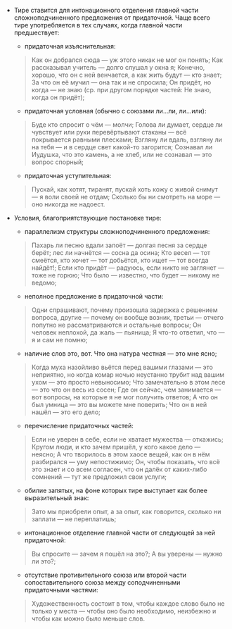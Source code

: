 - Тире ставится для интонационного отделения главной части сложноподчиненного предложения от придаточной. Чаще всего тире употребляется в тех случаях, когда главной части предшествует:
	- придаточная изъяснительная:
	> Как он добрался сюда — уж этого никак не мог он понять;
	> Как рассказывал учитель — долго слушал у окна я;
	> Конечно, хорошо, что он с ней венчается, а как жить будут — кто знает;
	> За что он её мучил — она так и не спросила;
	> Он придёт, но когда — не знаю (ср. при другом порядке частей: Не знаю, когда он придёт);
	- придаточная условная (обычно с союзами ли…ли, ли…или):
	> Буде кто спросит о чём — молчи;
	> Голова ли думает, сердце ли чувствует или руки перевёртывают стаканы — всё покрывается равными плесками;
	> Взгляну ли вдаль, взгляну ли на тебя — и в сердце свет какой-то загорится;
	> Сознавал ли Иудушка, что это камень, а не хлеб, или не сознавал — это вопрос спорный;
	- придаточная уступительная:
	> Пускай, как хотят, тиранят, пускай хоть кожу с живой снимут — я воли своей не отдам;
	> Сколько бы ни смотреть на море — оно никогда не надоест.

- Условия, благоприятствующие постановке тире:
	- параллелизм структуры сложноподчиненного предложения:
	> Пахарь ли песню вдали запоёт — долгая песня за сердце берёт; лес ли начнётся — сосна да осина;
	> Кто весел — тот смеётся, кто хочет — тот добьётся, кто ищет — тот всегда найдёт!;
	> Если кто придёт — радуюсь, если никто не заглянет — тоже не горюю;
	> Что было — известно, что будет — никому не ведомо;
	- неполное предложение в придаточной части:
	> Одни спрашивают, почему произошла задержка с решением вопроса, другие — почему он вообще возник, третьи — отчего попутно не рассматриваются и остальные вопросы;
	> Он человек неплохой, да жаль — пьяница;
	> Я что-то ответил, что — я и сам не помню;
	- наличие слов это, вот. Что она натура честная — это мне ясно;
	> Когда муха назойливо вьётся перед вашими глазами — это неприятно, но когда комар ночью неустанно трубит над вашим ухом — это просто невыносимо;
	> Что замечательно в этом лесе — это что он весь из сосен;
	> Где он сейчас, чем занимается — вот вопросы, на которые я не мог получить ответов;
	> А что он был умница — это вы можете мне поверить;
	> Что он в ней нашёл — это его дело;
	- перечисление придаточных частей:
	> Если не уверен в себе, если не хватает мужества — откажись;
	> Кругом люди, и кто зачем пришёл, у кого какое дело — неясно;
	> А что творилось в этом хаосе вещей, как он в нём разбирался — уму непостижимо;
	> Он, чтобы показать, что всё это знает и со всем согласен, что он далёк от каких-либо сомнений — тут же предложил свои услуги;
	- обилие запятых, на фоне которых тире выступает как более выразительный знак:
	> Зато мы приобрели опыт, а за опыт, как говорится, сколько ни заплати — не переплатишь;
	- интонационное отделение главной части от следующей за ней придаточной:
	> Вы спросите — зачем я пошёл на это?; А вы уверены — нужно ли это?;
	- отсутствие противительного союза или второй части сопоставительного союза между соподчиненными придаточными частями:
	> Художественность состоит в том, чтобы каждое слово было не только у места — чтобы оно было необходимо, неизбежно и чтобы как можно было меньше слов.
